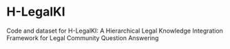 # H-LegalKI
Code and dataset for H-LegalKI: A Hierarchical Legal Knowledge Integration Framework for Legal Community Question Answering
